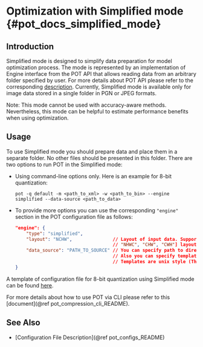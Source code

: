 # Optimization with Simplified mode {#pot_docs_simplified_mode}

## Introduction
Simplified mode is designed to simplify data preparation for model optimization process. The mode is represented by an implementation of Engine interface from the POT API that allows reading data from an arbitrary folder specified by user. For more details about POT API please refer to the corresponding [description](pot_compression_api_README). Currently, Simplified mode is available only for image data stored in a single folder in PGN or JPEG formats.

Note: This mode cannot be used with accuracy-aware methods. Nevertheless, this mode can be helpful to estimate performance benefits when using optimization.

## Usage
To use Simplified mode you should prepare data and place them in a separate folder. No other files should be presented in this folder. There are two options to run POT in the Simplified mode:
* Using command-line options only. Here is an example for 8-bit quantization:
  
  `pot -q default -m <path_to_xml> -w <path_to_bin> --engine simplified --data-source <path_to_data>`
* To provide more options you can use the corresponding `"engine"` section in the POT configuration file as follows:
    ```json
    "engine": {
        "type": "simplified",
        "layout": "NCHW",               // Layout of input data. Supported ["NCHW",
                                        // "NHWC", "CHW", "CWH"] layout
        "data_source": "PATH_TO_SOURCE" // You can specify path to directory with images 
                                        // Also you can specify template for file names to filter images to load.
                                        // Templates are unix style (This option valid only in simplified mode)
    }
    ```


A template of configuration file for 8-bit quantization using Simplified mode can be found [here](https://github.com/openvinotoolkit/openvino/blob/master/tools/pot/configs/simplified_mode_template.json).

For more details about how to use POT via CLI please refer to this [document](@ref pot_compression_cli_README).

## See Also
 * [Configuration File Description](@ref pot_configs_README)